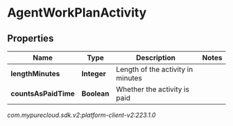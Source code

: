 # AgentWorkPlanActivity


## Properties

| Name | Type | Description | Notes |
| ------------ | ------------- | ------------- | ------------- |
| **lengthMinutes** | **Integer** | Length of the activity in minutes |  |
| **countsAsPaidTime** | **Boolean** | Whether the activity is paid |  |




_com.mypurecloud.sdk.v2:platform-client-v2:223.1.0_
